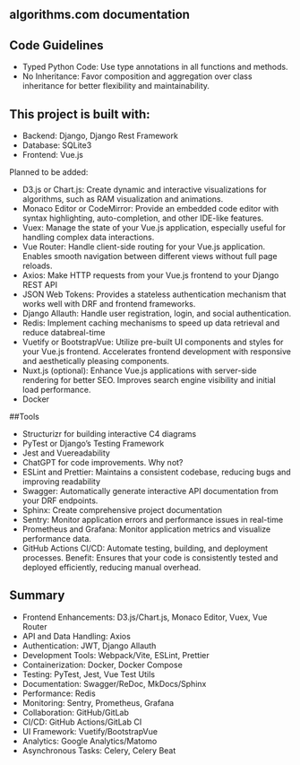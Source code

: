 ## algorithms.com documentation

## Code Guidelines

- Typed Python Code: Use type annotations in all functions and methods.
- No Inheritance: Favor composition and aggregation over class inheritance for better flexibility and maintainability.


## This project is built with:

- Backend: Django, Django Rest Framework
- Database: SQLite3
- Frontend: Vue.js

Planned to be added:

- D3.js or Chart.js: Create dynamic and interactive visualizations for algorithms, such as RAM visualization and animations.
- Monaco Editor or CodeMirror: Provide an embedded code editor with syntax highlighting, auto-completion, and other IDE-like features.
- Vuex: Manage the state of your Vue.js application, especially useful for handling complex data interactions.
- Vue Router: Handle client-side routing for your Vue.js application. Enables smooth navigation between different views without full page reloads.
- Axios: Make HTTP requests from your Vue.js frontend to your Django REST API
- JSON Web Tokens: Provides a stateless authentication mechanism that works well with DRF and frontend frameworks.
- Django Allauth: Handle user registration, login, and social authentication.
- Redis: Implement caching mechanisms to speed up data retrieval and reduce databreal-time
- Vuetify or BootstrapVue: Utilize pre-built UI components and styles for your Vue.js frontend. Accelerates frontend development with responsive and aesthetically pleasing components.
- Nuxt.js (optional): Enhance Vue.js applications with server-side rendering for better SEO. Improves search engine visibility and initial load performance.
- Docker


##Tools
- Structurizr for building interactive C4 diagrams
- PyTest or Django’s Testing Framework
- Jest and Vuereadability
- ChatGPT for code improvements. Why not?
- ESLint and Prettier: Maintains a consistent codebase, reducing bugs and improving readability
- Swagger: Automatically generate interactive API documentation from your DRF endpoints.
- Sphinx: Create comprehensive project documentation
- Sentry: Monitor application errors and performance issues in real-time
- Prometheus and Grafana: Monitor application metrics and visualize performance data.
- GitHub Actions CI/CD: Automate testing, building, and deployment processes.
Benefit: Ensures that your code is consistently tested and deployed efficiently, reducing manual overhead.


## Summary

- Frontend Enhancements: D3.js/Chart.js, Monaco Editor, Vuex, Vue Router
- API and Data Handling: Axios
- Authentication: JWT, Django Allauth
- Development Tools: Webpack/Vite, ESLint, Prettier
- Containerization: Docker, Docker Compose
- Testing: PyTest, Jest, Vue Test Utils
- Documentation: Swagger/ReDoc, MkDocs/Sphinx
- Performance: Redis
- Monitoring: Sentry, Prometheus, Grafana
- Collaboration: GitHub/GitLab
- CI/CD: GitHub Actions/GitLab CI
- UI Framework: Vuetify/BootstrapVue
- Analytics: Google Analytics/Matomo
- Asynchronous Tasks: Celery, Celery Beat
